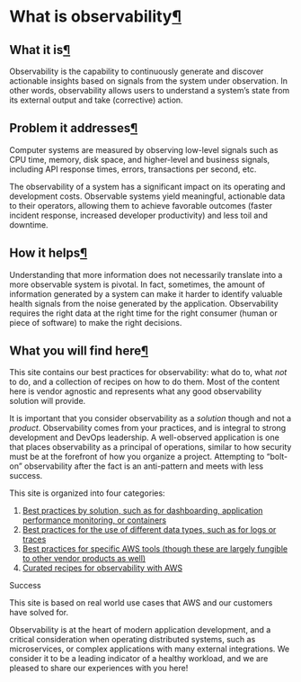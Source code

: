 # What is observability[¶](https://aws-observability.github.io/observability-best-practices/#what-is-observability)

## What it is[¶](https://aws-observability.github.io/observability-best-practices/#what-it-is)

Observability is the capability to continuously generate and discover actionable insights based on signals from the system under observation. In other words, observability allows users to understand a system’s state from its external output and take (corrective) action.

## Problem it addresses[¶](https://aws-observability.github.io/observability-best-practices/#problem-it-addresses)

Computer systems are measured by observing low-level signals such as CPU time, memory, disk space, and higher-level and business signals, including API response times, errors, transactions per second, etc.

The observability of a system has a significant impact on its operating and development costs. Observable systems yield meaningful, actionable data to their operators, allowing them to achieve favorable outcomes (faster incident response, increased developer productivity) and less toil and downtime.

## How it helps[¶](https://aws-observability.github.io/observability-best-practices/#how-it-helps)

Understanding that more information does not necessarily translate into a more observable system is pivotal. In fact, sometimes, the amount of information generated by a system can make it harder to identify valuable health signals from the noise generated by the application. Observability requires the right data at the right time for the right consumer (human or piece of software) to make the right decisions.

## What you will find here[¶](https://aws-observability.github.io/observability-best-practices/#what-you-will-find-here)

This site contains our best practices for observability: what do to, what *not* to do, and a collection of recipes on how to do them. Most of the content here is vendor agnostic and represents what any good observability solution will provide.

It is important that you consider observability as a *solution* though and not a *product*. Observability comes from your practices, and is integral to strong development and DevOps leadership. A well-observed application is one that places observability as a principal of operations, similar to how security must be at the forefront of how you organize a project. Attempting to “bolt-on” observability after the fact is an anti-pattern and meets with less success.

This site is organized into four categories:

1. [Best practices by solution, such as for dashboarding, application performance monitoring, or containers](https://aws-observability.github.io/observability-best-practices/guides/)
2. [Best practices for the use of different data types, such as for logs or traces](https://aws-observability.github.io/observability-best-practices/signals/logs/)
3. [Best practices for specific AWS tools (though these are largely fungible to other vendor products as well)](https://aws-observability.github.io/observability-best-practices/tools/cloudwatch_agent/)
4. [Curated recipes for observability with AWS](https://aws-observability.github.io/observability-best-practices/recipes/)

Success

This site is based on real world use cases that AWS and our customers have solved for.

Observability is at the heart of modern application development, and a critical consideration when operating distributed systems, such as microservices, or complex applications with many external integrations. We consider it to be a leading indicator of a healthy workload, and we are pleased to share our experiences with you here!